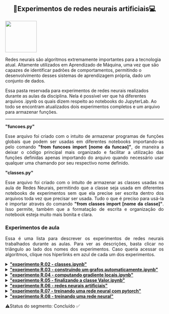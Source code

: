 <h2 align='center'> 🧠Experimentos de redes neurais artificiais💻 </h2>

<img src="https://user-images.githubusercontent.com/107013536/225460843-633e8f40-683f-4d8f-a420-c627d1d0a459.png" width="100" hight="100">

Redes neurais são algoritmos extremamente importantes para a tecnologia atual. Altamente utilizados em Aprendizado de Máquina, uma vez que são capazes de identificar padrões de comportamentos, permitindo o desenvolvimento desses sistemas de aprendizagem própria, dado um conjunto de dados.

Essa pasta reservada para experimentos de redes neurais realizados durante as aulas da disciplina. Nela é possível ver que há diferentes arquivos .ipynb os quais dizem respeito ao notebooks do JupyterLab. Ao todo se encontram atualizados dois experimentos completos e um arquivo para armazenar funções.

<hr>

<summary><b> "funcoes.py" </b></summary>
<p align='justify'>
Esse arquivo foi criado com o intuito de armazenar programas de funções globais que podem ser usadas em diferentes notebooks importando-as pelo comando <b>"from funcoes import [nome da funcao]"</b>, de maneira a deixar o código principal mais organizado e facilitar a utilização das funções definidas apenas importando do arquivo quando necessário usar qualquer uma chamando por seu respectivo nome definido.
</p>

<summary><b> "classes.py" </b></summary>
<p align='justify'>
Esse arquivo foi criado com o intuito de armazenar as classes usadas na aula de Redes Neurais, permitindo que a classe seja usada em diferentes notebooks de experimentos sem que ela precise ser escrita dentro dos arquivos toda vez que precisar ser usada. Tudo o que é preciso para usá-la é importar através do comando <b>"from classes import [nome da classe]"</b>. Isso permite, também que a formatação de escrita e organização do notebook esteja muito mais bonita e clara. 
</p>

<h3> Experimentos de aula </h3>
<p align='justify'>
Essa é uma lista para descrever os experimentos de redes neurais trabalhados durante as aulas. Para ver as descrições, basta clicar no triângulo ao lado dos nomes dos experimentos. Caso queria acessar os algoritmos, clique nos hiperlinks em azul de cada um dos experimentos.
</p>

<details><summary><b><a href='https://github.com/Sophlechim/Redes-Neurais---Sophia/blob/main/RedesNeurais/experimento%20R.02%20-%20classes.ipynb'> "experimento R.02 - classes.ipynb" </a></b></summary>
<p align='justify'>
Estamos finalmente fazendo o nosso primeiro expeirmento do segmento de Redes Neurais, o qual nos introduz um novo modelo de código classes. Vale ressaltar que este e o terceiro experimento foram feitos antes do R.01, pois não iremos trabalhar com ele, portanto considere que ele não exista.
</p>
<p align='justify'>
Mas o que são classes??? Elas são um modelo de código que serve para criar objetos, quaisquer coisas, pois em <b><i>Python</i></b>, quase tudo pode ser classificado como objeto. É uma forma muito útil de organizar dados e funções, de maneira que elas podem ser armazenadas em secções diferentes para cada tipo de objeto que queremos criar. A estrutura que exige o uso das classes é complexa de uma forma que apenas listas, funções, dicionários e conjuntos não conseguem realizar.
</p>
</details>

<details><summary><b><a href='https://github.com/Sophlechim/Redes-Neurais---Sophia/blob/main/RedesNeurais/experimento%20R.03%20-%20construindo%20um%20grafo%20automaticamente.ipynb'> "experimento R.03 - construindo um grafos automaticamente.ipynb" </a></b></summary>
<p align='justify'>
 Seguindo o assunto sobre classes em <b><i>Python</i></b>, esse experimento três, feito na mesma aula que o experimento dois, utilizamos da modelo de classes para construir o primeiro passo de uma rede neural artificial usando um grafo que trabalhamos em sala de aula, fora do JupyterLab Notebook. Podemos ver esse grafo construído na secção <b><u>'Refazendo o grafo que fizemos na aula anterior'</u></b>. 
</p>
<p align='justify'>
 <b>Nota:</b> Por enquanto, qualquer grafo plotado neste Notebook não pode ser visualizado, pois meu computador não possui o software necessário para retornar a imagem dentro do JupyterLab. Caso não tenha o software em seu computador e queria ver sem precisar baixá-lo, primeiramente, certifique-se de que tenha instalado o pacote <b><i>graphviz</i></b> (pode baixá-lo usando o código presente na célula 'raw' do notebook). Depois, acesse o seguinte link <a href="https://dreampuf.github.io/GraphvizOnline/"> GraphvizOnline </a> e copie cada um dos URL's retornados pelos códigos acima e substitua o que está no script em preto pelo grafo que deseja ver.
</p>
</details>

<details><summary><b><a href='https://github.com/Sophlechim/Redes-Neurais---Sophia/blob/main/RedesNeurais/experimento%20R.04%20-%20computando%20gradientes%20locais.ipynb'> "experimento R.04 - computando gradiente locais.ipynb" </a></b></summary>
<p align='justify'>
Partimos agora para a parte matemática da construção de um grafo computacional para uma rede neural artificial. Essa construção utilizou-se do mesmo conceito de classe trabalhado nos experimentos anteriores, para construir nossos grafos. Sendo assim, continuamos a trabalhar com a nossa classe criada no notebook anterior, R.03, para gerar o grafo computacional, de forma que atualizamos ele com novas informações com o intuito de calcular os gradientes locais através do processo chamado <b><i>backpropagation</i></b>. Este processo é uma base muito importante para a construção de uma rede neural, usando a <b><i>regra de cadeia</i></b> para treinar o modelo de rede, ajustando o peso das ligações da rede para minimizar a diferença entre o vetor de saída real e o esperado, como dito pelos autores do do artigo <a href='https://www.nature.com/articles/323533a0'>"Learning representation by back-propagation errors"</a>. A qualidade desse ajuste é medida pelo gradiente local de cada vértice numérico.
</p>
<p align='justify'>
Com isso, nós buscamos computar os gradientes locais e treinar uma rede neural manualmente, ou seja, definimos uma equação para calculá-los e alteramos parâmetros de maneira não muito prática. Por isso, aprendemos também à calcular o gradiente de maneira automática.
</p>
</details>

<details><summary><b><a href='https://github.com/Sophlechim/Redes-Neurais---Sophia/blob/main/RedesNeurais/experimento%20R.05%20-%20finalizando%20a%20classe%20Valor.ipynb'> "experimento R.05 - finalizando a classe Valor.ipynb" </a></b></summary>
<p align='justify'>
Chegamos agora em um momento final para que nossa classe que trabalhamos nas últimas aulas possa ser treinada, pois aqui, nesse quinto experimento de redes neurais artificiais, vamos finalizar a classe <b><u>Valor</u></b>, de forma que ela esteja aprimorada da melhor maneira possível. Portanto, aqui, o que procuramos é tornar possível que ela possa realizar diferentes tipos de operações que vão muito além daquelas já existentes, acompanhando o funcionamento na nossa rede neural artificial.
Sendo assim, pudemos observar a forma que as operações se comportavam conforme rodamos cada uma delas antes e depois de definir as funções necessárias para que as operações escritas pudessem ser entendidas pelo Python.
</p>
</details>

<details><summary><b><a href='https://github.com/Sophlechim/Redes-Neurais---Sophia/blob/main/RedesNeurais/experimento%20R.06%20-%20redes%20neurais%20artificiais.ipynb'> "experimento R.06 - redes neurais artificiais" </a></b></summary>
<p align='justify'>
 Após concluir a classe <b><u>Valor</u></b>, a qual agora já faz tudo o que precisaremos para funcionar e sustentar nossa rede neural, o que procuramos agora é construir a nossa rede neural completa. Para isso, estamos aqui, neste notebook R.06, montando uma rede neural parte por parte, de forma que cada parte criada é uma classe que armazena informações que seão responsáveis por criar e fazer funcionar os elementos que compõem uma rede artificial: o neurônio, a camada e uma rede de multicamadas. Essa construção serve também para entendermos como funciona uma rede neural artificial, de maneira pausada e aos poucos.
</p>
</details>

<details><summary><b><a href='https://github.com/Sophlechim/Redes-Neurais---Sophia/blob/main/RedesNeurais/experimento%20R.07%20-%20treinando%20uma%20rede%20neural.ipynb'> "experimento R.07 - treinando uma rede neural com pytorch" </a></b></summary>
<p align='justify'> Nessa reta final, agora costruimos o nosso penúltimo experimento de Redes Neurais Artificiais, em que finalmente pudemos aprender como treinar a nossa rede neural através de uma rede do tipo Multilayer Perceptron usando as mesmas classes com as quais trabalhamos no experimento R.06 sobre construir uma rede neural artificial por partes, a qual usa da nossa classe <b><u>Valor</u></b> como base para realizar as operações matemáticas necessárias. Nesse sentido, importamos essa classe, juntamente com a bibloteca de python <b><i>random</i></b> e a função <b><i>"plota_grafo"</i></b> para que fosse possível desenvolver a constução desse Notebook. Além de algumas alterações feitas nas classes, para que os parâmetros da redee fossem atualizados de maneira a reduzir a métrica da performance dessa rede, a qual foi retornada por uma <b><i>função de perda</i></b>. Tais métodos trabalharam juntos, treinando a rede MLP através das iterações feitas pelo <b><i>método do gradiente descendente</i></b>.
</p>
</details>

<details><summary><b><a href='https://github.com/Sophlechim/Redes-Neurais---Sophia/blob/main/RedesNeurais/experimento%20R.08%20-%20treinando%20uma%20rede%20neural%20com%20pytorch.ipynb'> "experimento R.08 - treinando uma rede neural" </a></b></summary>
<p align='justify'> Como último experimento, vimos uma forma diferente de treinar a rede que trabalhamos tanto para terminar. Aqui estamos apenas vendo uma informação extra, que pode ser muito útil, uma vez que a forma que treinamos a rede MLP no experimento anterior é muito manual, já que tivemos que escrever todo o processo do cálculo do método. Entretanto, existe uma forma de otimizar esse processo utilizando um módulo de aprendizado de máquina especializado para <i>'deep learning'</i>, chamado `pytorch`. Nele há tudo de necessário para o treinamento de uma rede neural artificial, precisamos apenas do ter um dataset, como o que trabalhamos nesse experimento, e definir uma classe para armazenar as informações da nossa rede. Tal classe deve ser criada com base em uma classe própria do `pytorch`, a `nn.Module`.
</p>
</details>

⚠️Status do segmento: Concluído ✅
